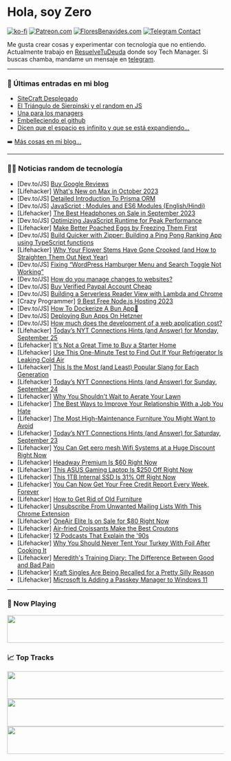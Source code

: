# Hola, soy Zero

[![ko-fi](https://ko-fi.com/img/githubbutton_sm.svg)](https://ko-fi.com/J3J4N0LUK)
[![Patreon.com](https://img.shields.io/endpoint.svg?url=https%3A%2F%2Fshieldsio-patreon.vercel.app%2Fapi%3Fusername%3Dzerodragon%26type%3Dpatrons&style=for-the-badge)](https://patreon.com/zerodragon)
[![FloresBenavides.com](https://img.shields.io/website?down_message=oops&label=MiBlog&style=for-the-badge&up_message=online&url=https%3A%2F%2Ffloresbenavides.com)](https://floresbenavides.com)
[![Telegram Contact](https://img.shields.io/badge/escr%C3%ADbeme-ZeroDragon-%2326A5E4?style=for-the-badge&logo=telegram)](https://t.me/zerodragon)

Me gusta crear cosas y experimentar con tecnología que no entiendo.
Actualmente trabajo en [ResuelveTuDeuda](http://github.com/resuelve) donde soy Tech Manager.
Si buscas chamba, mandame un mensaje en [telegram](https://t.me/zerodragon).

---

### 📕 Últimas entradas en mi blog
<!-- BLOG-POST-LIST:START -->
- [SiteCraft Desplegado](https://floresbenavides.com/sitecraft-desplegado/)
- [El Triángulo de Sierpinski y el random en JS](https://floresbenavides.com/el-triangulo-de-sierpinski-y-el-random-en-js/)
- [Una para los managers](https://floresbenavides.com/una-para-los-managers/)
- [Embelleciendo el github](https://floresbenavides.com/embelleciendo-el-github/)
- [Dicen que el espacio es infinito y que se está expandiendo…](https://floresbenavides.com/dicen-que-el-espacio-es-infinito-y-que-se-esta-expandiendo/)
<!-- BLOG-POST-LIST:END -->

➡️ [Más cosas en mi blog...](https://floresbenavides.com)

---

### 👨‍💻 Noticias random de tecnología
<!-- TECH-POSTS:START -->
- [Dev.to/JS] [Buy Google Reviews](https://dev.to/aurora1m/buy-google-reviews-671)
- [Lifehacker] [What&#39;s New on Max in October 2023](https://lifehacker.com/whats-new-on-max-in-october-2023-1850868379)
- [Dev.to/JS] [Detailed Introduction To Prisma ORM](https://dev.to/sammaji15/detailed-introduction-to-prisma-orm-nm2)
- [Dev.to/JS] [JavaScript : Modules and ES6 Modules &lpar;English/Hindi&rpar;](https://dev.to/dharmikdholu96/javascript-modules-and-es6-modules-englishhindi-55j0)
- [Lifehacker] [The Best Headphones on Sale in September 2023](https://lifehacker.com/best-headphone-deals-1850866758)
- [Dev.to/JS] [Optimizing JavaScript Runtime for Peak Performance](https://dev.to/codingcrafts/optimizing-javascript-runtime-for-peak-performance-30f)
- [Lifehacker] [Make Better Poached Eggs by Freezing Them First](https://lifehacker.com/make-better-poached-eggs-by-freezing-them-first-1850866365)
- [Dev.to/JS] [Build Quicker with Zipper: Building a Ping Pong Ranking App using TypeScript functions](https://dev.to/thawkin3/build-quicker-with-zipper-building-a-ping-pong-ranking-app-using-typescript-functions-52hi)
- [Lifehacker] [Why Your Flower Stems Have Gone Crooked &lpar;and How to Straighten Them Out Next Year&rpar;](https://lifehacker.com/why-your-flower-stems-have-gone-crooked-and-how-to-str-1850865776)
- [Dev.to/JS] [Fixing “WordPress Hamburger Menu and Search Toggle Not Working”](https://dev.to/stephengade/fixing-wordpress-hamburger-menu-and-search-toggle-not-working-25m4)
- [Dev.to/JS] [How do you manage changes to websites?](https://dev.to/opensourcee/have-you-ever-created-an-admin-panel-for-your-websites-4535)
- [Dev.to/JS] [Buy Verified Paypal Account Cheap](https://dev.to/usatopservices/buy-verified-paypal-account-cheap-3omj)
- [Dev.to/JS] [Building a Serverless Reader View with Lambda and Chrome](https://dev.to/aws-builders/building-a-serverless-reader-view-with-lambda-and-chrome-766)
- [Crazy Programmer] [9 Best Free Node.js Hosting 2023](https://www.thecrazyprogrammer.com/2023/09/free-node-js-hosting.html)
- [Dev.to/JS] [How To Dockerize A Bun App🐳](https://dev.to/code42cate/how-to-dockerize-a-bun-app-38e4)
- [Dev.to/JS] [Deploying Bun Apps On Hetzner](https://dev.to/code42cate/deploying-bun-apps-on-hetzner-33kb)
- [Dev.to/JS] [How much does the development of a web application cost?](https://dev.to/sparkouttech/how-much-does-the-development-of-a-web-application-cost-20o1)
- [Lifehacker] [Today’s NYT Connections Hints &lpar;and Answer&rpar; for Monday, September 25](https://lifehacker.com/nyt-connections-answer-today-september-25-2023-1850864622)
- [Lifehacker] [It&#39;s Not a Great Time to Buy a Starter Home](https://lifehacker.com/its-not-a-great-time-to-buy-a-starter-home-1850866617)
- [Lifehacker] [Use This One-Minute Test to Find Out If Your Refrigerator Is Leaking Cold Air](https://lifehacker.com/use-this-one-minute-test-to-find-out-if-your-refrigerat-1850866620)
- [Lifehacker] [This Is the Most &lpar;and Least&rpar; Popular Slang for Each Generation](https://lifehacker.com/this-is-the-most-and-least-popular-slang-for-each-gen-1850861058)
- [Lifehacker] [Today’s NYT Connections Hints &lpar;and Answer&rpar; for Sunday, September 24](https://lifehacker.com/nyt-connections-answer-today-september-24-2023-1850864473)
- [Lifehacker] [Why You Shouldn&#39;t Wait to Aerate Your Lawn](https://lifehacker.com/why-you-shouldnt-wait-to-aerate-your-lawn-1850860992)
- [Lifehacker] [The Best Ways to Improve Your Relationship With a Job You Hate](https://lifehacker.com/the-best-ways-to-improve-your-relationship-with-a-job-y-1850861003)
- [Lifehacker] [The Most High-Maintenance Furniture You Might Want to Avoid](https://lifehacker.com/the-most-high-maintenance-furniture-you-might-want-to-a-1850861015)
- [Lifehacker] [Today’s NYT Connections Hints &lpar;and Answer&rpar; for Saturday, September 23](https://lifehacker.com/nyt-connections-answer-today-september-23-2023-1850862961)
- [Lifehacker] [You Can Get eero mesh Wifi Systems at a Huge Discount Right Now](https://lifehacker.com/you-can-get-eero-mesh-wifi-systems-at-a-huge-discount-r-1850866748)
- [Lifehacker] [Headway Premium Is $60 Right Now](https://lifehacker.com/headway-premium-is-60-right-now-1850862380)
- [Lifehacker] [This ASUS Gaming Laptop Is $250 Off Right Now](https://lifehacker.com/this-asus-gaming-laptop-is-250-off-right-now-1850865843)
- [Lifehacker] [This 1TB Internal SSD Is 31% Off Right Now](https://lifehacker.com/this-1tb-internal-ssd-is-31-off-right-now-1850865883)
- [Lifehacker] [You Can Now Get Your Free Credit Report Every Week, Forever](https://lifehacker.com/you-can-now-get-your-free-credit-report-every-week-for-1850865987)
- [Lifehacker] [How to Get Rid of Old Furniture](https://lifehacker.com/the-right-way-to-get-rid-of-your-old-couch-1849842683)
- [Lifehacker] [Unsubscribe From Unwanted Mailing Lists With This Chrome Extension](https://lifehacker.com/unsubscribe-from-unwanted-mailing-lists-with-this-chrom-1850865766)
- [Lifehacker] [OneAir Elite Is on Sale for $80 Right Now](https://lifehacker.com/oneair-elite-is-on-sale-for-80-right-now-1850855039)
- [Lifehacker] [Air-fried Croissants Make the Best Croutons](https://lifehacker.com/air-fried-croissants-make-the-best-croutons-1850865723)
- [Lifehacker] [12 Podcasts That Explain the &#39;90s](https://lifehacker.com/the-podcasts-that-explain-the-90s-1850864874)
- [Lifehacker] [Why You Should Never Tent Your Turkey With Foil After Cooking It](https://lifehacker.com/do-not-tent-your-turkey-with-foil-1848035893)
- [Lifehacker] [Meredith&#39;s Training Diary: The Difference Between Good and Bad Pain](https://lifehacker.com/merediths-training-diary-the-difference-between-good-a-1850864894)
- [Lifehacker] [Kraft Singles Are Being Recalled for a Pretty Silly Reason](https://lifehacker.com/kraft-singles-recall-1850865306)
- [Lifehacker] [Microsoft Is Adding a Passkey Manager to Windows 11](https://lifehacker.com/microsoft-is-adding-a-passkey-manager-to-windows-11-1850865246)<!-- TECH-POSTS:END -->

---

### 🎵 Now Playing
<a href="https://spotify-now-playing-dun.vercel.app/now-playing?open"><img src="https://spotify-now-playing-dun.vercel.app/now-playing" width="540" height="64"></a>

### 📈 Top Tracks
<a href="https://spotify-now-playing-dun.vercel.app/top-tracks?i=1&open"><img src="https://spotify-now-playing-dun.vercel.app/top-tracks?i=1" width="540" height="64"></a>
<a href="https://spotify-now-playing-dun.vercel.app/top-tracks?i=2&open"><img src="https://spotify-now-playing-dun.vercel.app/top-tracks?i=2" width="540" height="64"></a>
<a href="https://spotify-now-playing-dun.vercel.app/top-tracks?i=3&open"><img src="https://spotify-now-playing-dun.vercel.app/top-tracks?i=3" width="540" height="64"></a>
